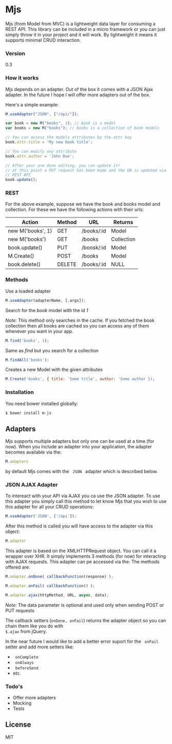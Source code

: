 # Mjs

Mjs (from Model from MVC) is a lightweight data layer for consuming a REST API. This library can be included in a micro framework or you can just simply throw it in your project and it will work. By lightweight it means it supports minimal CRUD interaction.

### Version
0.3

### How it works
Mjs depends on an adapter. Out of the box it comes with a JSON Ajax adapter. In the future I hope I will offer more adapters out of the box.

Here's a simple example:
```js
M.useAdapter("JSON", ["/api/"]);

var book = new M("books", 1); // book is a model
var books = new M("books"); // books is a collection of book models

// You can access the models attributes by the attr key
book.attr.title = 'My new book title';

// You can modify any attribute
book.attr.author = 'John Doe';

// After your are done editing, you can update it!
// at this point a PUT request has been made and the DB is updated via the 
// REST API
book.update();
```
### REST
For the above example, suppose we have the book and books model and collection. For these we have the following actions with their urls:

| Action            | Method | URL        | Returns    |
| ----------------- | -------|------------|----------- |
| new M('books', 1) | GET    | /books/:id | Model      |
| new M('books')    | GET    | /books     | Collection |
| book.update()     | PUT    | /boosk/:id | Model      |
| M.Create()        | POST   | /books     | Model      |
| book.delete()     | DELETE | /books/:id | NULL       |


### Methods
Use a loaded adapter
```js
M.useAdapter(adapterName, [,args]);
```
Search for the <i>book</i> model with the id <i>1</i>

<i>Note:</i> This method only searches in the cache. If you fetched the book collection then all books are cached so you can access any of them whenever you want in your app.
```js
M.find('books', 1);
```
Same as <i> find </i> but you search for a collection
```js
M.findAll('books');
```

Creates a new Model with the given attributes
```js
M.Create('books', { title: 'Some title', author: 'Some author });
```

### Installation

You need bower installed globally:

```sh
$ bower install m-js
```

## Adapters
Mjs supports multiple adapters but only one can be used at a time (for now).
When you include an adapter into your application, the adapter becomes available via the:
```js
M.adapters
```
by default Mjs comes with the <code> JSON </code> adapter which is described below.
### JSON AJAX Adapter
To intereact with your API via AJAX you ca use the JSON adapter. To use this adapter you simply call this method to let know Mjs that you wish to use this adapter for all your CRUD operations:
```js
M.useAdapter('JSON', ['/api']);
```
After this method is called you will have access to the adapter via this object:
```js
M.adapter
```
This adapter is based on the XMLHTTPRequest object. You can call it a wrapper over XHR. It simply implements 3 methods (for now) for interacting with AJAX requests. This adapter can pe accessed via the:
The methods offered are:
```js
M.adapter.onDone( callbackFunction(response) );
```
```js
M.adapter.onFail( callbackFunction() );
```
```js
M.adapter.ajax(httpMethod, URL, async, data);
```
<i>Note:</i> The data parameter is optional and used only when sending POST or PUT requests

The callback setters (<code>onDone, onFail</code>) returns the adapter object so you can chain them like you do with <code> $.ajax</code> from jQuery.

In the near future I would like to add a better error suport for the <code> onFail </code> setter and add more setters like: 
- <code> onComplete </code>
- <code> onAlways </code>
- <code> beforeSend </code>
- etc.

### Todo's

 - Offer more adapters
 - Mocking
 - Tests

License
----

MIT
